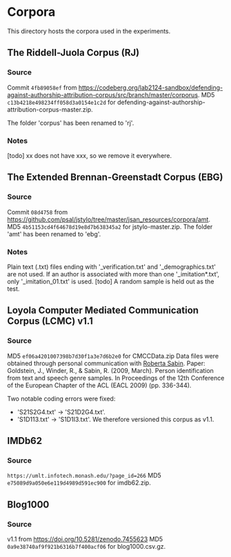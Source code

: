 # Corpora

This directory hosts the corpora used in the experiments.

## The Riddell-Juola Corpus (RJ)

### Source
Commit `4fb89058ef` from 
https://codeberg.org/lab2124-sandbox/defending-against-authorship-attribution-corpus/src/branch/master/corporus.
MD5 `c13b4218e498234ff058d3a0154e1c2d` for defending-against-authorship-attribution-corpus-master.zip.

The folder 'corpus' has been renamed to 'rj'. 

### Notes
[todo] xx does not have xxx, so we remove it everywhere.

## The Extended Brennan-Greenstadt Corpus (EBG)

### Source
Commit `08d4758` from https://github.com/psal/jstylo/tree/master/jsan_resources/corpora/amt.
MD5 `4b51153cd4f64678d19e8d7b638345a2` for jstylo-master.zip.
The folder 'amt' has been renamed to 'ebg'. 

### Notes
Plain text (.txt) files ending with '_verification.txt' and '_demographics.txt' are not used.
If an author is associated with more than one '_imitation*.txt', only '_imitation_01.txt' is used.
[todo] A random sample is held out as the test.

## Loyola Computer Mediated Communication Corpus (LCMC) v1.1

### Source
MD5 `ef06a4201007398b7d30f1a3e7d6b2e0` for CMCCData.zip
Data files were obtained through personal communication with [Roberta Sabin](res@loyola.edu).
Paper: Goldstein, J., Winder, R., & Sabin, R. (2009, March). Person identification from text and speech genre samples. 
In Proceedings of the 12th Conference of the European Chapter of the ACL (EACL 2009) (pp. 336-344).

Two notable coding errors were fixed:
- 'S21S2G4.txt' -> 'S21D2G4.txt'.
- 'S1D113.txt' -> 'S1D1I3.txt'.
We therefore versioned this corpus as v1.1.


## IMDb62

### Source
`https://umlt.infotech.monash.edu/?page_id=266`
MD5 `e75089d9a050e6e119d4989d591ec900` for imdb62.zip.


## Blog1000

### Source
v1.1 from https://doi.org/10.5281/zenodo.7455623
MD5 `0a9e38740af9f921b6316b7f400acf06` for blog1000.csv.gz.


